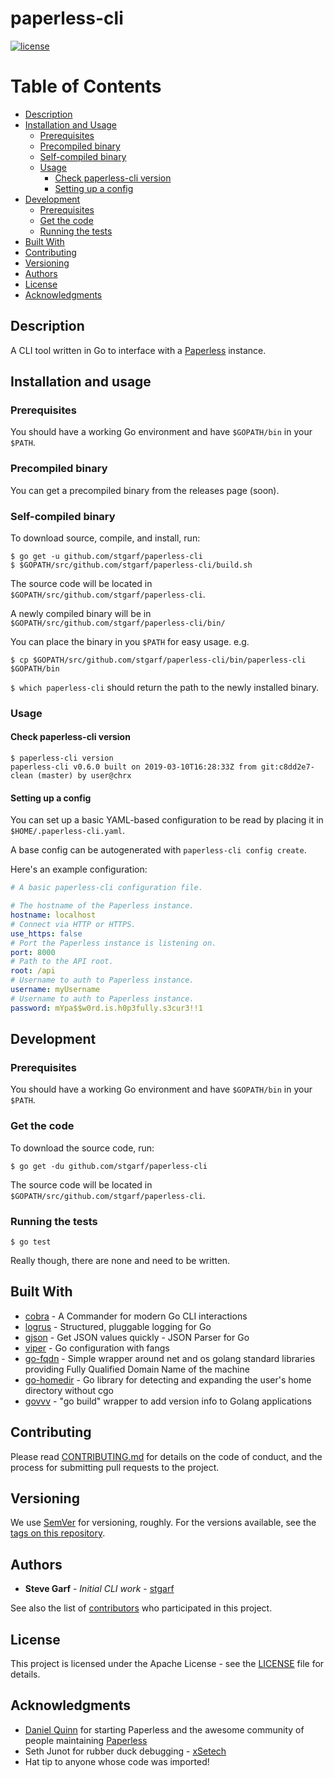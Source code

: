 # paperless-cli
[![license](http://img.shields.io/badge/license-Apache%20v2-orange.svg)](https://raw.githubusercontent.com/stgarf/paperless-cli/master/LICENSE)

# Table of Contents

- [Description](#description)
- [Installation and Usage](#Installation-and-usage)
  * [Prerequisites](#prerequisites)
  * [Precompiled binary](#precompiled-binary)
  * [Self-compiled binary](#self-compiled-binary)
  * [Usage](#usage)
    - [Check paperless-cli version](#check-paperless-cli-version)
    - [Setting up a config](#setting-up-a-config)
- [Development](#development)
  * [Prerequisites](#prerequisites)
  * [Get the code](#get-the-code)
  * [Running the tests](#running-the-tests)
- [Built With](#built-with)
- [Contributing](#contributing)
- [Versioning](#versioning)
- [Authors](#authors)
- [License](#license)
- [Acknowledgments](#acknowledgments)


## Description

A CLI tool written in Go to interface with a [Paperless](https://github.com/the-paperless-project/paperless) instance.

## Installation and usage

### Prerequisites

You should have a working Go environment and have `$GOPATH/bin` in your `$PATH`.

### Precompiled binary

You can get a precompiled binary from the releases page (soon).

### Self-compiled binary

To download source, compile, and install, run:
```shell
$ go get -u github.com/stgarf/paperless-cli
$ $GOPATH/src/github.com/stgarf/paperless-cli/build.sh
```

The source code will be located in `$GOPATH/src/github.com/stgarf/paperless-cli`.

A newly compiled binary will be in `$GOPATH/src/github.com/stgarf/paperless-cli/bin/`

You can place the binary in you `$PATH` for easy usage. e.g.

`$ cp $GOPATH/src/github.com/stgarf/paperless-cli/bin/paperless-cli $GOPATH/bin`

`$ which paperless-cli` should return the path to the newly installed binary.

### Usage

#### Check paperless-cli version

```shell
$ paperless-cli version
paperless-cli v0.6.0 built on 2019-03-10T16:28:33Z from git:c8dd2e7-clean (master) by user@chrx
```

#### Setting up a config

You can set up a basic YAML-based configuration to be read by placing it in
`$HOME/.paperless-cli.yaml`.

A base config can be autogenerated with `paperless-cli config create`.

Here's an example configuration:
```yaml
# A basic paperless-cli configuration file.

# The hostname of the Paperless instance.
hostname: localhost
# Connect via HTTP or HTTPS.
use_https: false
# Port the Paperless instance is listening on.
port: 8000
# Path to the API root.
root: /api
# Username to auth to Paperless instance.
username: myUsername
# Username to auth to Paperless instance.
password: mYpa$$w0rd.is.h0p3fully.s3cur3!!1
```
## Development

### Prerequisites

You should have a working Go environment and have `$GOPATH/bin` in your `$PATH`.

### Get the code

To download the source code, run:
```shell
$ go get -du github.com/stgarf/paperless-cli
```

The source code will be located in `$GOPATH/src/github.com/stgarf/paperless-cli`.

### Running the tests

`$ go test`

Really though, there are none and need to be written.

## Built With

* [cobra](https://github.com/spf13/cobra/) - A Commander for modern Go CLI interactions
* [logrus](http://github.com/sirupsen/logrus) - Structured, pluggable logging for Go
* [gjson](github.com/tidwall/gjson) - Get JSON values quickly - JSON Parser for Go
* [viper](github.com/spf13/viper) - Go configuration with fangs
* [go-fqdn](github.com/Showmax/go-fqdn) - Simple wrapper around net and os golang standard libraries providing Fully Qualified Domain Name of the machine
* [go-homedir](github.com/mitchellh/go-homedir) - Go library for detecting and expanding the user's home directory without cgo
* [govvv](github.com/ahmetb/govvv) - "go build" wrapper to add version info to Golang applications

## Contributing

Please read [CONTRIBUTING.md](CONTRIBUTING.md) for details on the code of conduct, and the process for submitting pull requests to the project.

## Versioning

We use [SemVer](http://semver.org/) for versioning, roughly. For the versions available, see the [tags on this repository](https://github.com/stgarf/paperless-cli/tags). 

## Authors

* **Steve Garf** - *Initial CLI work* - [stgarf](https://github.com/stgarf)

See also the list of [contributors](https://github.com/stgarf/paperless-cli/contributors) who participated in this project.

## License

This project is licensed under the Apache License - see the [LICENSE](LICENSE) file for details.

## Acknowledgments

* [Daniel Quinn](https://github.com/danielquinn) for starting Paperless and the awesome community of people maintaining [Paperless](https://github.com/the-paperless-project/paperless)
* Seth Junot for rubber duck debugging - [xSetech](https://github.com/xSetech)
* Hat tip to anyone whose code was imported!
